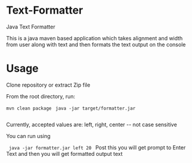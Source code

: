 # Text-Formatter
Java Text Formatter

This is a java maven based application which takes alignment and width from user along with text and then formats the text output on the console

# Usage

Clone repository or extract Zip file

From the root directory, run:

<code>mvn clean package </code>
<code>java -jar target/formatter.jar <Alignment> <Width> </code>
  
  Currently, accepted values are:
  left, right, center -- not case sensitive 

  You can run using
  
  <code> java -jar formatter.jar left 20 </code>
  Post this you will get prompt to Enter Text and then you will get formatted output text
  
 
